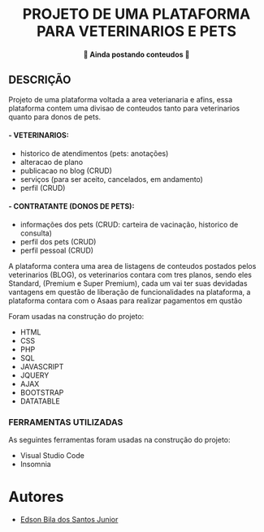 <h1 align="center">PROJETO DE UMA PLATAFORMA PARA VETERINARIOS E PETS</h1>
<h4 align="center"> 
	🚧  Ainda postando conteudos 🚧
</h4>
<h2>DESCRIÇÃO</h2>
<p>Projeto de uma plataforma voltada a area veterianaria e afins, essa plataforma contem uma divisao de conteudos tanto para veterinarios quanto para donos de pets.</p>
<h4>- VETERINARIOS:</h4>
<ul>
  <li>historico de atendimentos (pets: anotações)</li>
  <li>alteracao de plano </li>
  <li>publicacao no blog (CRUD)</li>
  <li>serviços (para ser aceito, cancelados, em andamento)</li>
  <li>perfil (CRUD)</li>
</ul>
<h4>- CONTRATANTE (DONOS DE PETS):</h4>
<ul>
  <li>informações dos pets (CRUD: carteira de vacinação, historico de consulta)</li>
  <li>perfil dos pets (CRUD)</li>
  <li>perfil pessoal (CRUD)</li>
</ul>
<p>A plataforma contera uma area de listagens de conteudos postados pelos veterinarios (BLOG), os veterinarios contara com tres planos, sendo eles Standard, (Premium e Super Premium), cada um vai ter suas devidadas vantagens em questão de liberação de funcionalidades na plataforma, a plataforma contara com o Asaas para realizar pagamentos em qustão</p>

<p>Foram usadas na construção do projeto:</p>
<ul>
	<li>HTML</li>
  <li>CSS</li>
  <li>PHP</li>
   <li>SQL</li>
   <li>JAVASCRIPT</li>
   <li>JQUERY</li>
   <li>AJAX</li>
   <li>BOOTSTRAP</li>
   <li>DATATABLE</li>
</ul>
<h3>FERRAMENTAS UTILIZADAS</h3>
<p>As seguintes ferramentas foram usadas na construção do projeto:</p>
<ul>
	<li>Visual Studio Code</li>
  <li>Insomnia</li>
</ul>	
<h1>Autores</h1>

- [Edson Bila dos Santos Junior](https://www.github.com/EdsonBila)

